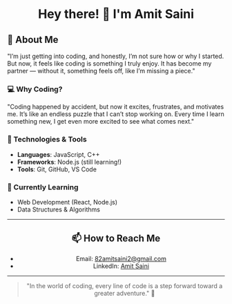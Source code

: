 <div align="center">

# Hey there! 👋 I'm Amit Saini

</div>

## 🚀 About Me

"I’m just getting into coding, and honestly, I’m not sure how or why I started. But now, it feels like coding is something I truly enjoy. It has become my partner — without it, something feels off, like I’m missing a piece."

### 💻 Why Coding?
"Coding happened by accident, but now it excites, frustrates, and motivates me. It’s like an endless puzzle that I can’t stop working on. Every time I learn something new, I get even more excited to see what comes next."

### 🔧 Technologies & Tools
- **Languages**: JavaScript, C++
- **Frameworks**: Node.js (still learning!)
- **Tools**: Git, GitHub, VS Code

### 📝 Currently Learning
- Web Development (React, Node.js)
- Data Structures & Algorithms

---

<div align="center">

## 📫 How to Reach Me
- Email: [82amitsaini2@gmail.com](mailto:82amitsaini2@gmail.com)
- LinkedIn: [Amit Saini](https://www.linkedin.com/in/amit-saini-863b7037b)

</div>

---

<div align="center">

> "In the world of coding, every line of code is a step forward toward a greater adventure." 🚀

</div>
